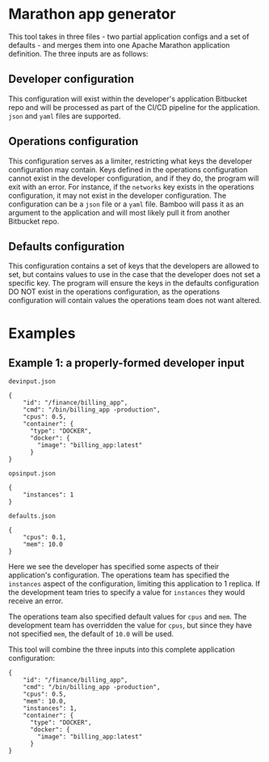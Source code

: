 # Marathon app generator

This tool takes in three files - two partial application configs and a set of defaults - and merges them into one Apache Marathon application definition.  The three inputs are as follows:

## Developer configuration

This configuration will exist within the developer's application Bitbucket repo and will be processed as part of the CI/CD pipeline for the application.  `json` and `yaml` files are supported.

## Operations configuration

This configuration serves as a limiter, restricting what keys the developer configuration may contain.  Keys defined in the operations configuration cannot exist in the developer configuration, and if they do, the program will exit with an error.  For instance, if the `networks` key exists in the operations configuration, it may not exist in the developer configuration.  The configuration can be a `json` file or a `yaml` file.  Bamboo will pass it as an argument to the application and will most likely pull it from another Bitbucket repo.

## Defaults configuration

This configuration contains a set of keys that the developers are allowed to set, but contains values to use in the case that the developer does not set a specific key.  The program will ensure the keys in the defaults configuration DO NOT exist in the operations configuration, as the operations configuration will contain values the operations team does not want altered.

# Examples

## Example 1: a properly-formed developer input

`devinput.json`
```
{
    "id": "/finance/billing_app",
    "cmd": "/bin/billing_app -production",
    "cpus": 0.5,
    "container": {
      "type": "DOCKER",
      "docker": {
        "image": "billing_app:latest"
      }
}
```
`opsinput.json`
```
{
    "instances": 1
}
```
`defaults.json`
```
{
    "cpus": 0.1,
    "mem": 10.0
}
```

Here we see the developer has specified some aspects of their application's configuration.  The operations team has specified the `instances` aspect of the configuration, limiting this application to 1 replica.  If the development team tries to specify a value for `instances` they would receive an error.

The operations team also specified default values for `cpus` and `mem`.  The development team has overridden the value for `cpus`, but since they have not specified `mem`, the default of `10.0` will be used.

This tool will combine the three inputs into this complete application configuration:
```
{
    "id": "/finance/billing_app",
    "cmd": "/bin/billing_app -production",
    "cpus": 0.5,
    "mem": 10.0,
    "instances": 1,
    "container": {
      "type": "DOCKER",
      "docker": {
        "image": "billing_app:latest"
      }
}
```
